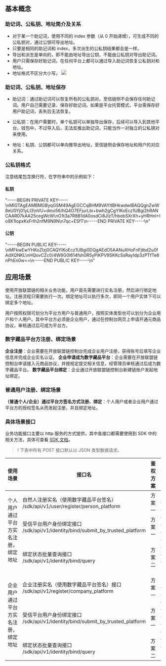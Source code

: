 ## 基本概念 

### 助记词、公私钥、地址简介及关系

- 对于某一个助记词，使用不同的 index 参数（从 0 开始递增），可生成不同的公私钥对，通过公钥可导出地址。
- 只要是相同的助记词和 index，多次派生的公私钥结果都会是一样。
- 导出和派生是单向的，即不能由地址导出公钥，不能由公私钥对导出助记词。
- 用户只需保存好助记词，在任何平台上都可以通过导入助记词恢复公私钥对和地址。
- 地址格式不区分大小写。
![](https://qcloudimg.tencent-cloud.cn/raw/6a9af42c2c9ff0e788b0d5b40bf5c892.png)
 

### 助记词、公私钥、地址保存

- 助记词：通过助记词可以恢复所有的公私钥对。至信链侧不会保存任何助记词。用户自己需要记录、保存好助记词。如果是平台托管模式，平台需保存好用户助记词，丢失后无法恢复。

- 公私钥：在用户需要时，单个私钥可以单独导出保存，后续可以导入到其他平台，钱包中，不过导入后，无法反推出助记词，只能当作一对独立的公私钥对来使用。

- 地址：私钥、公钥都可以单向推导出地址，至信链侧会保存地址和用户的对应关系。

### 公私钥格式

注意结尾包含换行符，在字符串中的示例如下：

#### 私钥
"-----BEGIN PRIVATE KEY-----\nMIGTAgEAMBMGByqGSM49AgEGCCqBHM9VAYItBHkwdwIBAQQgnZwW8eU0Yj01yLI3\nVU+dmo56/hQ4O7EFjurLbi+bwh2gCgYIKoEcz1UBgi2hRANCAAR07kAA25cegWcW\nO1t3a7R8B1dA0osdCi8JlzT/hbobSXrXh+yHRHnI+Io9X1IopxKxFrIh2nfM9N9N\n7qc+ESfT\n-----END PRIVATE KEY-----\n"

#### 公钥
"-----BEGIN PUBLIC KEY-----\nMFkwEwYHKoZIzj0CAQYIKoEcz1UBgi0DQgAEdO5AANuXHoFnFjtbd2u0fAdXQNKL\nHQovCZc0/4W6G0l614fsh0R5yPiKPV9SKKcSsRayIdp3zPTfTe6nPhEn0w==\n-----END PUBLIC KEY-----\n"

## 应用场景 

使用开放联盟链的相关业务功能，用户首先需要进行实名注册，然后进行绑定地址。注册流程只需要执行一次。绑定地址可以执行多次，即同一个用户实体下可以绑定多个地址。

用户按照权限可划分为平台方用户与普通用户，按照实体类型也可以划分为企业用户和个人用户。其中平台方必须是企业用户，通过在控制台网页上申请开通元商品协议，审核通过后可成为平台方。

### 数字藏品平台方注册、绑定场景

**企业注册**：企业需要在开放联盟链控制台完成企业用户注册，获得账号后填写企业信息并完成企业实名认证。
**企业申请成为数字藏品平台**：企业需要在开放联盟链控制台申请接入元商品协议，并按规定提交相关信息，经管理员审核通过后成为数字藏品平台。
**数字藏品平台绑定**：企业通过开放联盟链控制台新建链账户发起地址绑定。

### 普通用户注册、绑定场景

**（普通个人/企业）通过平台方签名方式注册、绑定**：个人用户或者企业用户通过平台方的授权签名从而发起注册，并且绑定地址。

### 具体场景接口

业务功能接口主要以 http 服务的方式提供，其中各接口都需要使用到 SDK 中的相关方法，具体可查看 [SDK 文档](https://cloud.tencent.com/document/product/1543/73043)。
>! 下表中所有 POST 接口默认以 JSON 类型数据请求。

<table>
<thead>
  <tr>
    <th>使用场景</th>
    <th>接口名</th>
    <th>鉴权方案</th>
    <th>详细文档</th>
  </tr>
</thead>
<tbody>
  <tr>
    <td rowspan="5">个人用户通过平台方实名注册，绑定地址<br></td>
    <td rowspan="2">自然人注册实名（使用数字藏品平台签名）<br>/sdk/api/v1/user/register/person_platform</td>
    <td rowspan="2">方案一</td>
    <td rowspan="5"><a href="https://cloud.tencent.com/document/product/1543/73805">个人用户通过平台方实名注册、绑定地址</a></td>
 </td>
  </tr>
  <tr>
  </tr>
  <tr>
    <td rowspan="2">受信平台用户身份绑定接口<br>/sdk/api/v1/identity/bind/submit_by_trusted_platform</td>
    <td rowspan="2">方案一</td>
  </tr>
  <tr>
  </tr>
  <tr>
    <td><br>绑定状态批量查询接口<br>/sdk/api/v1/identity/bind/query</td>
    <td><br>方案二</td>
  </tr>
  <tr>
    <td rowspan="3">企业用户通过平台方实名注册，绑定地址</td>
    <td><br>企业注册实名（使用数字藏品平台签名）接口<br>/sdk/api/v1/register/company_platform</td>
    <td><br>方案一</td>
    <td rowspan="3"><a href="https://cloud.tencent.com/document/product/1543/73806">企业用户通过平台方实名注册、绑定地址</a></td>
  </tr>
  <tr>
    <td><br>受信平台用户身份绑定接口<br>/sdk/api/v1/identity/bind/submit_by_trusted_platform</td>
    <td><br>方案一</td>
  </tr>
  <tr>
    <td><br>绑定状态批量查询接口<br>/sdk/api/v1/identity/bind/query</td>
    <td><br>方案二</td>
  </tr>
</tbody>
</table>
